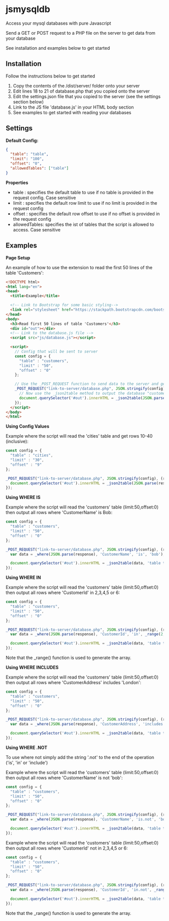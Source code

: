 # jsmysqldb
Access your mysql databases with pure Javascript

Send a GET or POST request to a PHP file on the server to get data from your database

See installation and examples below to get started

## Installation

Follow the instructions below to get started

1. Copy the contents of the /dist/server/ folder onto your server
2. Edit lines 18 to 21 of database.php that you copied onto the server
3. Edit the settings.json file that you copied to the server (see the settings section below)
4. Link to the JS file 'database.js' in your HTML body section
5. See examples to get started with reading your databases

## Settings

**Default Config:**

```json
{
  "table": "table",
  "limit": "100",
  "offset": "0",
  "allowedTables": ["table"]
}
```

**Properties**

- table : specifies the default table to use if no table is provided in the request config.  Case sensitive
- limit : specifies the default row limit to use if no limit is provided in the request config
- offset : specifies the default row offset to use if no offset is provided in the request config
- allowedTables: specifies the ist of tables that the script is allowed to access.  Case sensitive

## Examples

**Page Setup**

An example of how to use the extension to read the first 50 lines of the table 'Customers':
```html
<!DOCTYPE html>
<html lang="en">
<head>
  <title>Example</title>

  <!-- Link to Bootstrap for some basic styling-->
  <link rel="stylesheet" href="https://stackpath.bootstrapcdn.com/bootstrap/4.4.1/css/bootstrap.min.css" integrity="sha384-Vkoo8x4CGsO3+Hhxv8T/Q5PaXtkKtu6ug5TOeNV6gBiFeWPGFN9MuhOf23Q9Ifjh" crossorigin="anonymous" />
</head>
<body>
  <h3>Read first 50 lines of table 'Customers'</h3>
  <div id="out"></div>
  <!-- Link to the database.js file -->
  <script src="js/database.js"></script>

  <script>
    // Config that will be sent to server
    const config = {
      "table" : "customers",
      "limit" : "50",
      "offset" : "0"
    };

    // Use the _POST_REQUEST function to send data to the server and get a response
    _POST_REQUEST("link-to-server/database.php", JSON.stringify(config), (response) => {
      // Now use the _json2table method to output the database "customers" to #out.  Note the second parameter of the function _json2table is for any classes you would like to apply to the table
      document.querySelector('#out').innerHTML = _json2table(JSON.parse(response), 'table table-striped');
    });
  </script>
</body>
</html>
```

**Using Config Values**

Example where the script will read the 'cities' table and get rows 10-40 (inclusive):
```js
const config = {
  "table" : "cities",
  "limit" : "30",
  "offset" : "9"
};

_POST_REQUEST("link-to-server/database.php", JSON.stringify(config), (response) => {
  document.querySelector('#out').innerHTML = _json2table(JSON.parse(response), 'table table-striped');
});
```

**Using WHERE IS**

Example where the script will read the 'customers' table (limit:50,offset:0) then output all rows where 'CustomerName' is Bob:
```js
const config = {
  "table" : "customers",
  "limit" : "50",
  "offset" : "0"
};

_POST_REQUEST("link-to-server/database.php", JSON.stringify(config), (response) => {
  var data = _where(JSON.parse(response), 'CustomerName', 'is', 'bob');

  document.querySelector('#out').innerHTML = _json2table(data, 'table table-striped');
});
```

**Using WHERE IN**

Example where the script will read the 'customers' table (limit:50,offset:0) then output all rows where 'CustomerId' in 2,3,4,5 or 6:  
```js
const config = {
  "table" : "customers",
  "limit" : "50",
  "offset" : "0"
};

_POST_REQUEST("link-to-server/database.php", JSON.stringify(config), (response) => {
  var data = _where(JSON.parse(response), 'CustomerId', 'in', _range(2,7));

  document.querySelector('#out').innerHTML = _json2table(data, 'table table-striped');
});
```
Note that the \_range() function is used to generate the array.

**Using WHERE INCLUDES**

Example where the script will read the 'customers' table (limit:50,offset:0) then output all rows where 'CustomerAddress' includes 'London':
```js
const config = {
  "table" : "customers",
  "limit" : "50",
  "offset" : "0"
};

_POST_REQUEST("link-to-server/database.php", JSON.stringify(config), (response) => {
  var data = _where(JSON.parse(response), 'CustomerAddress', 'includes', 'London');

  document.querySelector('#out').innerHTML = _json2table(data, 'table table-striped');
});
```

**Using WHERE .NOT**

To use where not simply add the string '.not' to the end of the operation ('is', 'in' or 'include')

Example where the script will read the 'customers' table (limit:50,offset:0) then output all rows where 'CustomerName' is not 'bob':
```js
const config = {
  "table" : "customers",
  "limit" : "50",
  "offset" : "0"
};

_POST_REQUEST("link-to-server/database.php", JSON.stringify(config), (response) => {
  var data = _where(JSON.parse(response), 'CustomerName', 'is.not', 'bob');

  document.querySelector('#out').innerHTML = _json2table(data, 'table table-striped');
});
```

Example where the script will read the 'customers' table (limit:50,offset:0) then output all rows where 'CustomerId' not in 2,3,4,5 or 6:
```js
const config = {
  "table" : "customers",
  "limit" : "50",
  "offset" : "0"
};

_POST_REQUEST("link-to-server/database.php", JSON.stringify(config), (response) => {
  var data = _where(JSON.parse(response), 'CustomerId', 'in.not', _range(2,7));

  document.querySelector('#out').innerHTML = _json2table(data, 'table table-striped');
});
```
Note that the \_range() function is used to generate the array.
